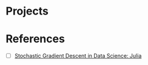# Projects

# References

- [ ] [Stochastic Gradient Descent in Data Science: Julia](https://wildart.github.io/post/sgd/)
